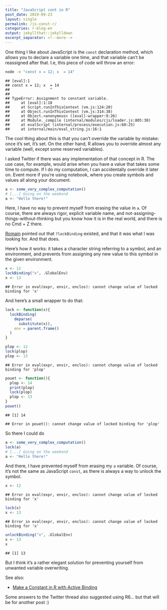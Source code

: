 ```yaml
---
title: "JavaScript cont in R"
post_date: 2019-09-23
layout: single
permalink: /js-const-r/
categories: r-blog-en
output: jekyllthat::jekylldown
excerpt_separator: <!--more-->
---
```


One thing I like about JavaScript is the `const` declaration method,
which allows you to declare a variable one time, and that variable can’t
be reassigned after that. I.e, this piece of code will throw an error:

``` bash
node -e "const x = 12; x  = 14"
```

    ## [eval]:1
    ## const x = 12; x  = 14
    ##                  ^
    ## 
    ## TypeError: Assignment to constant variable.
    ##     at [eval]:1:18
    ##     at Script.runInThisContext (vm.js:124:20)
    ##     at Object.runInThisContext (vm.js:314:38)
    ##     at Object.<anonymous> ([eval]-wrapper:9:26)
    ##     at Module._compile (internal/modules/cjs/loader.js:805:30)
    ##     at evalScript (internal/process/execution.js:60:25)
    ##     at internal/main/eval_string.js:16:1

The cool thing about this is that you can’t override the variable by
mistake: once it’s set, it’s set. On the other hand, R allows you to
override almost any variable (well, except some reserved variables).

I asked Twitter if there was any implementation of that concept in R.
The use case, for example, would arise when you have a value that takes
some time to compute. If I do my computation, I can accidentally
override it later on. Event more if you’re using notebook, where you
create symbols and values all along your document.

``` r
a <- some_very_complex_computation()
# [...] Going on the weekend
a <- "Hello there!"
```

Here, I have no way to prevent myself from erasing the value in `a`. Of
course, there are always rigor, explicit variable name, and
not-assigning-things-without-thinking but you know how it is in the real
world, and there is no Cmd + Z there.

[Romain](https://twitter.com/romain_francois/status/1176092011084046336)
pointed out that `?lockBinding` existed, and that it was what I was
looking for. And that does.

Here’s how it works: it takes a character string referring to a symbol,
and an environment, and prevents from assigning any new value to this
symbol in the given environment.

``` r
x <- 12
lockBinding("x", .GlobalEnv)
x <- 13
```

    ## Error in eval(expr, envir, enclos): cannot change value of locked binding for 'x'

And here’s a small wrapper to do that:

``` r
lock <- function(x){
  lockBinding(
    deparse(
      substitute(x)), 
    env = parent.frame()
  )
}

plop <- 12
lock(plop)
plop <- 13
```

    ## Error in eval(expr, envir, enclos): cannot change value of locked binding for 'plop'

``` r
pouet <- function(){
  plop <- 14
  print(plop)
  lock(plop)
  plop <- 13
}
pouet()
```

    ## [1] 14

    ## Error in pouet(): cannot change value of locked binding for 'plop'

So there I could do

``` r
a <- some_very_complex_computation()
lock(a)
# [...] Going on the weekend
a <- "Hello there!"
```

And there, I have prevented myself from erasing my `a` variable. Of
course, it’s not the same as JavaScript `const`, as there is always a
way to unlock the
    symbol.

``` r
x <- 12
```

    ## Error in eval(expr, envir, enclos): cannot change value of locked binding for 'x'

``` r
lock(x)
x <- 13
```

    ## Error in eval(expr, envir, enclos): cannot change value of locked binding for 'x'

``` r
unlockBinding("x", .GlobalEnv)
x <- 13
x
```

    ## [1] 13

But I think it’s a rather elegant solution for preventing yourself from
unwanted variable overwriting.

See also:

  - [Make a Constant in R with Active
    Binding](https://iqis.netlify.com/post/2019/07/22/how-to-make-a-constant-in-r/)

Some answers to the Twitter thread also suggested using R6… but that
will be for another post :)
